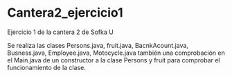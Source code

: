 # Cantera2_ejercicio1
Ejercicio 1 de la cantera 2 de Sofka U

Se realiza las clases Persons.java, fruit.java, BacnkAcount.java, Busness.java, Employee.java,  Motocycle.java también una comprobación en el Main.java de un constructor a la clase Persons y fruit para comprobar el funcionamiento de la clase.

